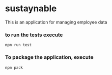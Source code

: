 # sustaynable
This is an application for managing employee data

### to run the tests execute

    npm run test

### To package the application, execute
    npm pack